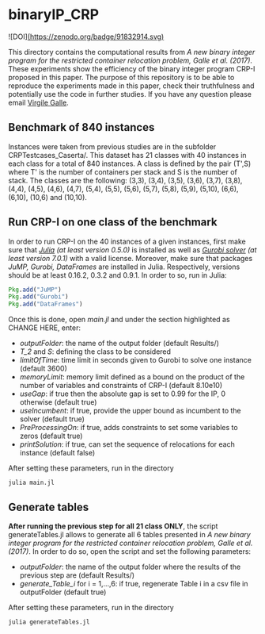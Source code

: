 # binaryIP_CRP

![DOI][(https://zenodo.org/badge/91832914.svg)](https://zenodo.org/badge/latestdoi/91832914)

This directory contains the computational results from *A new binary integer program for the restricted container relocation problem, Galle et al. (2017)*. These experiments show the efficiency of the binary integer program CRP-I proposed in this paper. The purpose of this repository is to be able to reproduce the experiments made in this paper, check their truthfulness and potentially use the code in further studies. If you have any question please email [Virgile Galle](vgalle@mit.edu).

## Benchmark of 840 instances

Instances were taken from previous studies are in the subfolder CRPTestcases_Caserta/. This dataset has 21 classes with 40 instances in each class for a total of 840 instances. A class is defined by the pair (T',S) where T' is the number of containers per stack and S is the number of stack. The classes are the following: (3,3), (3,4), (3,5), (3,6), (3,7), (3,8), (4,4), (4,5), (4,6), (4,7), (5,4), (5,5), (5,6), (5,7), (5,8), (5,9), (5,10), (6,6), (6,10), (10,6) and (10,10).

## Run CRP-I on one class of the benchmark

In order to run CRP-I on the 40 instances of a given instances, first make sure that *[Julia](https://julialang.org) (at least version 0.5.0)* is installed as well as *[Gurobi solver](http://www.gurobi.com) (at least version 7.0.1)* with a valid license. Moreover, make sure that packages *JuMP, Gurobi, DataFrames* are installed in Julia. Respectively, versions should be at least 0.16.2, 0.3.2 and 0.9.1. In order to so, run in Julia:
```julia
Pkg.add("JuMP")
Pkg.add("Gurobi")
Pkg.add("DataFrames")
```
Once this is done, open *main.jl* and under the section highlighted as CHANGE HERE, enter:
* *outputFolder*: the name of the output folder (default Results/)
* *T_2* and *S*: defining the class to be considered
* *limitOfTime*: time limit in seconds given to Gurobi to solve one instance (default 3600)
* *memoryLimit*: memory limit defined as a bound on the product of the number of variables and constraints of CRP-I (default 8.10e10)
* *useGap*: if true then the absolute gap is set to 0.99 for the IP, 0 otherwise (default true)
* *useIncumbent*: if true, provide the upper bound as incumbent to the solver (default true)
* *PreProcessingOn*: if true, adds constraints to set some variables to zeros (default true)
* *printSolution*: if true, can set the sequence of relocations for each instance (default false)

After setting these parameters, run in the directory
```
julia main.jl
```

## Generate tables

**After running the previous step for all 21 class ONLY**, the script generateTables.jl allows to generate all 6 tables presented in *A new binary integer program for the restricted container relocation problem, Galle et al. (2017)*. In order to do so, open the script and set the following parameters:
* *outputFolder*: the name of the output folder where the results of the previous step are (default Results/)
* *generate_Table_i* for i = 1,...,6: if true, regenerate Table i in a csv file in outputFolder (default true)

After setting these parameters, run in the directory
```
julia generateTables.jl
```
